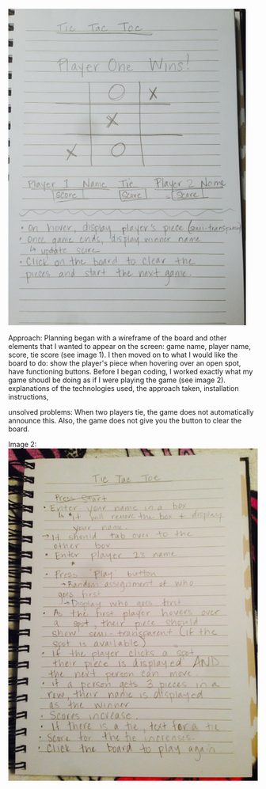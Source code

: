 ![FullSizeRender](FullSizeRender.jpg)

Approach:
Planning began with a wireframe of the board and other elements that I wanted to appear on the screen: game name, player name, score, tie score (see image 1).
I then moved on to what I would like the board to do: show the player's piece when hovering over an open spot, have functioning buttons.
Before I began coding, I worked exactly what my game shoudl be doing as if I were playing the game (see image 2). 
explanations of the technologies used, 
the approach taken, 
installation instructions, 

unsolved problems:
When two players tie, the game does not automatically announce this. Also, the game does not give you the button to clear the board.


Image 2:
![TTTPlanning](TTTPlanning.jpg)
